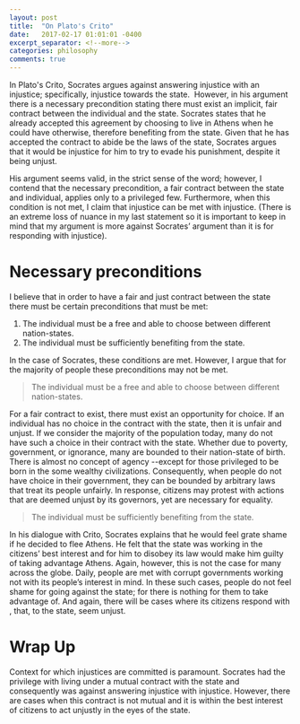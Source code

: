 ```yaml
---
layout: post
title:  "On Plato's Crito"
date:   2017-02-17 01:01:01 -0400
excerpt_separator: <!--more-->
categories: philosophy
comments: true
---
```

In Plato's Crito, Socrates argues against answering injustice with an injustice; specifically, injustice towards the state.  However, in his argument there is a necessary precondition stating there must exist an implicit, fair contract between the individual and the state. Socrates states that he already accepted this agreement by choosing to live in Athens when he could have otherwise, therefore benefiting from the state. Given that he has accepted the contract to abide be the laws of the state, Socrates argues that it would be injustice for him to try to evade his punishment, despite it being unjust.

His argument seems valid, in the strict sense of the word; however, I contend that the necessary precondition, a fair contract between the state and individual, applies only to a privileged few. Furthermore, when this condition is not met, I claim that injustice can be met with injustice. <!--more--> (There is an extreme loss of nuance in my last statement so it is important to keep in mind that my argument is more against Socrates’ argument than it is for responding with injustice).

# Necessary preconditions
I believe that in order to have a fair and just contract between the state there must be certain preconditions that must be met: 

1. The individual must be a free and able to choose between different nation-states.
2. The individual must be sufficiently benefiting from the state.

In the case of Socrates, these conditions are met. However, I argue that for the majority of people these preconditions may not be met. 

> The individual must be a free and able to choose between different nation-states.

For a fair contract to exist, there must exist an opportunity for choice. If an individual has no choice in the contract with the state, then it is unfair and unjust. If we consider the majority of the population today, many do not have such a choice in their contract with the state. Whether due to poverty, government, or ignorance, many are bounded to their nation-state of birth. There is almost no concept of agency --except for those privileged to be born in the some wealthy civilizations. Consequently, when people do not have choice in their government, they can be bounded by arbitrary laws that treat its people unfairly. In response, citizens may protest with actions that are deemed unjust by its governors, yet are necessary for equality.

> The individual must be sufficiently benefiting from the state.

In his dialogue with Crito, Socrates explains that he would feel grate shame if he decided to flee Athens. He felt that the state was working in the citizens’ best interest and for him to disobey its law would make him guilty of taking advantage Athens. Again, however, this is not the case for many across the globe. Daily, people are met with corrupt governments working not with its people’s interest in mind. In these such cases, people do not feel shame for going against the state; for there is nothing for them to take advantage of. And again, there will be cases where its citizens respond with , that, to the state, seem unjust.

# Wrap Up
Context for which injustices are committed is paramount. Socrates had the privilege with living under a mutual contract with the state and consequently was against answering injustice with injustice. However, there are cases when this contract is not mutual and it is within the best interest of citizens to act unjustly in the eyes of the state.
